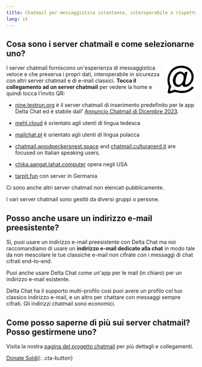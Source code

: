 ```yaml
---
title: Chatmail per messaggistica istantanea, interoperabile e rispettoso della privacy
lang: it
---
```



## Cosa sono i server chatmail e come selezionarne uno?

<img alt="Chatmail logo" src="../assets/logos/chatmail.svg" width="80" style="float:right;" />

I server chatmail forniscono un'esperienza di messaggistica veloce e che preserva i propri dati,
interoperabile in sicurezza con altri server chatmail e di e-mail classici.
**Tocca il collegamento ad un server chatmail** per vedere la home e quindi tocca l'invito QR:

- [nine.testrun.org](https://nine.testrun.org) è il server chatmail di inserimento predefinito
per le app Delta Chat ed è stabile dall' [Annuncio Chatmail di Dicembre 2023](https://delta.chat/en/2023-12-13-chatmail).

- [mehl.cloud](https://mehl.cloud) è orientato agli utenti di lingua tedesca

- [mailchat.pl](https://mailchat.pl) è orientato agli utenti di lingua polacca

- [chatmail.woodpeckersnest.space](https://chatmail.woodpeckersnest.space/)
  and [chatmail.culturanerd.it](https://chatmail.culturanerd.it)
  are focused on Italian speaking users.

- [chika.aangat.lahat.computer](https://chika.aangat.lahat.computer/) opera negli USA

- [tarpit.fun](https://tarpit.fun) con server in Germania


Ci sono anche altri server chatmail non elencati pubblicamente.

I vari server chatmail sono gestiti da diversi gruppi o persone.


## Posso anche usare un indirizzo e-mail preesistente?

Sì, puoi usare un indirizzo e-mail preesistente con Delta Chat
ma noi raccomandiamo di usare un **indirizzo e-mail dedicato alla chat**
in modo tale da non mescolare le tue classiche e-mail non cifrate
con i messaggi di chat cifrati end-to-end.

Puoi anche usare Delta Chat come un'app per le mail (in chiaro) per un indirizzo e-mail esistente.

Delta Chat ha il supporto multi-profilo così puoi avere
un profilo col tuo classico indirizzo e-mail,
e un altro per chattare con messaggi sempre cifrati.
Gli indirizzi chatmail sono economici.

## Come posso saperne di più sui server chatmail? Posso gestirmene uno?

Visita la nostra [pagina del progetto chatmail](https://chatmail.at)
per più dettagli e collegamenti.

[Donate Soldi](donate){: .cta-button}
